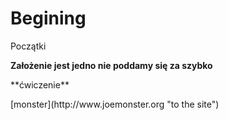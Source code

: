 # Begining
Początki<p>
  <b>Założenie jest jedno nie poddamy się za szybko</b>
<p>**ćwiczenie**</p>
[monster](http://www.joemonster.org "to the site")
